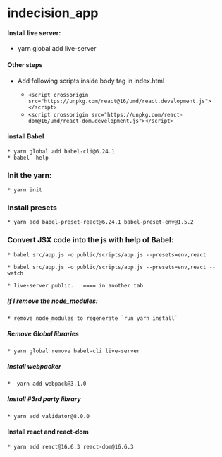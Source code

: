 # indecision_app

#### Install live server:
* yarn global add live-server

#### Other steps
* Add following scripts inside body tag in index.html

	* `<script crossorigin src="https://unpkg.com/react@16/umd/react.development.js"></script>`
	* `<script crossorigin src="https://unpkg.com/react-dom@16/umd/react-dom.development.js"></script>`

#### install Babel 
	* yarn global add babel-cli@6.24.1
	* babel -help

### Init the yarn:
    * yarn init

### Install presets

    * yarn add babel-preset-react@6.24.1 babel-preset-env@1.5.2

### Convert JSX code into the js with help of Babel:

    * babel src/app.js -o public/scripts/app.js --presets=env,react

    * babel src/app.js -o public/scripts/app.js --presets=env,react --watch
	   
	* live-server public.   ==== in another tab

      
##### If I remove the node_modules: 
    * remove node_modules to regenerate `run yarn install`
    
    

##### Remove Global libraries
    * yarn global remove babel-cli live-server
    
##### Install webpacker
    *  yarn add webpack@3.1.0
    
##### Install #3rd party library
    * yarn add validator@8.0.0
    
#### Install react and react-dom
    * yarn add react@16.6.3 react-dom@16.6.3
    
####        